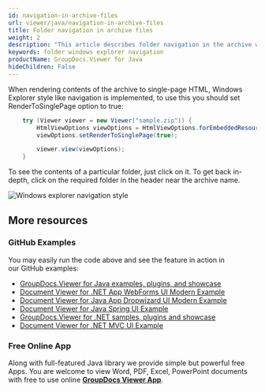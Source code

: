 ```yaml
---
id: navigation-in-archive-files
url: viewer/java/navigation-in-archive-files
title: Folder navigation in archive files
weight: 2
description: "This article describes folder navigation in the archive with GroupDocs.Viewer within your Java applications."
keywords: folder windows explorer navigation
productName: GroupDocs.Viewer for Java
hideChildren: False
---
```

When rendering contents of the archive to single-page HTML, Windows Explorer style like navigation is implemented, to use this you should set RenderToSinglePage option to true:

```java
    try (Viewer viewer = new Viewer("sample.zip")) {
        HtmlViewOptions viewOptions = HtmlViewOptions.forEmbeddedResources();
        viewOptions.setRenderToSinglePage(true);

        viewer.view(viewOptions);
    }
```

To see the contents of a particular folder, just click on it. To get back in-depth, click on the required folder in the header near the archive name.

![Windows explorer navigation style](viewer/java/images/navigation-in-archive-files/navigation.gif)

## More resources
### GitHub Examples
You may easily run the code above and see the feature in action in our GitHub examples:
*   [GroupDocs.Viewer for Java examples, plugins, and showcase](https://github.com/groupdocs-viewer/GroupDocs.Viewer-for-Java)
*   [Document Viewer for .NET App WebForms UI Modern Example](https://github.com/groupdocs-viewer/GroupDocs.Viewer-for-.NET-WebForms)
*   [Document Viewer for Java App Dropwizard UI Modern Example](https://github.com/groupdocs-viewer/GroupDocs.Viewer-for-Java-Dropwizard)
*   [Document Viewer for Java Spring UI Example](https://github.com/groupdocs-viewer/GroupDocs.Viewer-for-Java-Spring)
*   [GroupDocs.Viewer for .NET samples, plugins and showcase](https://github.com/groupdocs-viewer/GroupDocs.Viewer-for-.NET)
*   [Document Viewer for .NET MVC UI Example](https://github.com/groupdocs-viewer/GroupDocs.Viewer-for-Java-MVC)

### Free Online App
Along with full-featured Java library we provide simple but powerful free Apps.
You are welcome to view Word, PDF, Excel, PowerPoint documents with free to use online **[GroupDocs Viewer App](https://products.groupdocs.app/viewer)**.